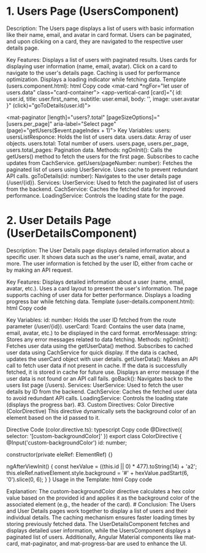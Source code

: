# 1. Users Page (UsersComponent)
Description:
The Users page displays a list of users with basic information like their name, email, and avatar in card format. Users can be paginated, and upon clicking on a card, they are navigated to the respective user details page.

Key Features:
Displays a list of users with paginated results.
Uses cards for displaying user information (name, email, avatar).
Click on a card to navigate to the user's details page.
Caching is used for performance optimization.
Displays a loading indicator while fetching data.
Template (users.component.html):
html
Copy code
<mat-card *ngFor="let user of users.data" class="card-container">
  <app-vertical-card
    [card]="{
      id: user.id,
      title: user.first_name,
      subtitle: user.email,
      body: '',
      image: user.avatar
    }"
    (click)="goToDetails(user.id)">
  </app-vertical-card>
</mat-card>

<mat-paginator
  [length]="users?.total"
  [pageSizeOptions]="[users.per_page]"
  aria-label="Select page"
  (page)="getUsers($event.pageIndex + 1)">
</mat-paginator>
Key Variables:
users: usersListResponce:
Holds the list of users data.
users.data: Array of user objects.
users.total: Total number of users.
users.page, users.per_page, users.total_pages: Pagination data.
Methods:
ngOnInit():
Calls the getUsers() method to fetch the users for the first page.
Subscribes to cache updates from CachService.
getUsers(pageNumber: number):
Fetches the paginated list of users using UserService.
Uses cache to prevent redundant API calls.
goToDetails(id: number):
Navigates to the user details page (/user/{id}).
Services:
UserService: Used to fetch the paginated list of users from the backend.
CachService: Caches the fetched data for improved performance.
LoadingService: Controls the loading state for the page.
# 2. User Details Page (UserDetailsComponent)
Description:
The User Details page displays detailed information about a specific user. It shows data such as the user's name, email, avatar, and more. The user information is fetched by the user ID, either from cache or by making an API request.

Key Features:
Displays detailed information about a user (name, email, avatar, etc.).
Uses a card layout to present the user's information.
The page supports caching of user data for better performance.
Displays a loading progress bar while fetching data.
Template (user-details.component.html):
html
Copy code
<div class="card-container">
  <app-horizontal-card [card]="userCard" [goBackUrl]="'/users'"></app-horizontal-card>
</div>
<ng-template #data></ng-template>
Key Variables:
id: number: Holds the user ID fetched from the route parameter (/user/{id}).
userCard: Tcard: Contains the user data (name, email, avatar, etc.) to be displayed in the card format.
errorMessage: string: Stores any error messages related to data fetching.
Methods:
ngOnInit():
Fetches user data using the getUserData() method.
Subscribes to cached user data using CachService for quick display.
If the data is cached, updates the userCard object with user details.
getUserData():
Makes an API call to fetch user data if not present in cache.
If the data is successfully fetched, it is stored in cache for future use.
Displays an error message if the user data is not found or an API call fails.
goBack():
Navigates back to the users list page (/users).
Services:
UserService: Used to fetch the user details by ID from the backend.
CachService: Caches the fetched user data to avoid redundant API calls.
LoadingService: Controls the loading state (displays the progress bar).
#3. Custom Directives:
Color Directive (ColorDirective)
This directive dynamically sets the background color of an element based on the id passed to it.

Directive Code (color.directive.ts):
typescript
Copy code
@Directive({
  selector: '[custom-backgroundColor]'
})
export class ColorDirective {
  @Input('custom-backgroundColor') id: number;

  constructor(private eleRef: ElementRef) {}

  ngAfterViewInit() {
    const hexValue = ((this.id || 0) * 477).toString(14) + 'a2';
    this.eleRef.nativeElement.style.background = '#' + hexValue.padStart(6, '0').slice(0, 6);
  }
}
Usage in the Template:
html
Copy code
<mat-card-header custom-backgroundColor={{card.id}}>
  <div mat-card-avatar class="header-image">
    <img mat-card-image [src]="card.image" [alt]="'photo-' + card.title">
  </div>
</mat-card-header>
Explanation:
The custom-backgroundColor directive calculates a hex color value based on the provided id and applies it as the background color of the associated element (e.g., the header of the card).
# Conclusion:
The Users and User Details pages work together to display a list of users and their individual details. The caching mechanism ensures faster loading times by storing previously fetched data. The UserDetailsComponent fetches and displays detailed user information, while the UsersComponent displays a paginated list of users. Additionally, Angular Material components like mat-card, mat-paginator, and mat-progress-bar are used to enhance the UI.

